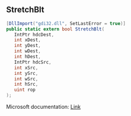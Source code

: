 ## StretchBlt

```csharp
[DllImport("gdi32.dll", SetLastError = true)]
public static extern bool StretchBlt(
   IntPtr hdcDest,
   int xDest,
   int yDest,
   int wDest,
   int hDest,
   IntPtr hdcSrc,
   int xSrc,
   int ySrc,
   int wSrc,
   int hSrc,
   uint rop
);
```

Microsoft documentation: [Link](https://docs.microsoft.com/en-us/windows/win32/api/wingdi/nf-wingdi-stretchblt)
